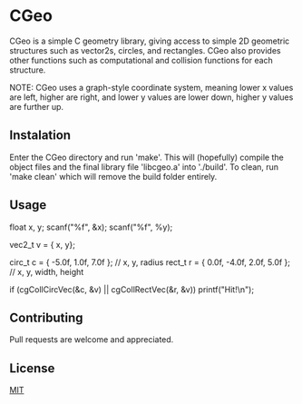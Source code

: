# CGeo

CGeo is a simple C geometry library, giving access to simple 2D geometric structures such as vector2s, circles, and rectangles.
CGeo also provides other functions such as computational and collision functions for each structure.

NOTE: CGeo uses a graph-style coordinate system, meaning lower x values are left, higher are right, and lower y values are lower down, higher y values are further up.

## Instalation

Enter the CGeo directory and run 'make'. This will (hopefully) compile the object files and the final library file 'libcgeo.a' into './build'.
To clean, run 'make clean' which will remove the build folder entirely.

## Usage

float x, y;
scanf("%f", &x);
scanf("%f", %y);

vec2_t v = { x, y};

circ_t c = { -5.0f, 1.0f, 7.0f }; // x, y, radius
rect_t r = { 0.0f, -4.0f, 2.0f, 5.0f }; // x, y, width, height

if (cgCollCircVec(&c, &v) || cgCollRectVec(&r, &v))
    printf("Hit!\n");

## Contributing

Pull requests are welcome and appreciated.

## License

[MIT](https://choosealicense.com/licenses/mit/)